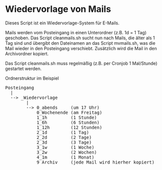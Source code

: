 Wiedervorlage von Mails
=======================

Dieses Script ist ein Wiedervorlage-System für E-Mails.

Mails werden vom Posteingang in einen Unterordner (z.B. 1d = 1 Tag) geschoben.
Das Script cleanmails.sh sucht nun nach Mails, die älter als 1 Tag sind und übergibt den Dateinamen an das Script mvmails.sh, was die Mail wieder in den Posteingang verschiebt. Zusätzlich wird die Mail in den Archivordner kopiert.

Das Script cleanmails.sh muss regelmäßig (z.B. per Cronjob 1 Mal/Stunde) gestartet werden.

Ordnerstruktur im Beispiel
<pre>
Posteingang
  |
  --> _Wiedervorlage
        |
        --> 0_abends     (um 17 Uhr)
            0_Wochenende (am Freitag)
            1_1h         (1 Stunde)
            1_6h         (6 Stunden)
            1_12h        (12 Stunden)
            2_1d         (1 Tag)
            2_2d         (2 Tage)
            2_3d         (3 Tage)
            3_1w         (1 Woche)
            3_2w         (2 Wochen)
            4_1m         (1 Monat)
            9_Archiv     (jede Mail wird hierher kopiert)
</pre>
